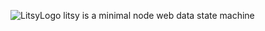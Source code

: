 ![LitsyLogo](https://sfo2.digitaloceanspaces.com/modev/litsy/litsylogo@3x.png)
litsy is a minimal node web data state machine

